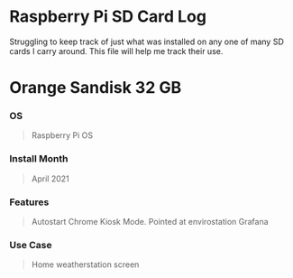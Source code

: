 # Raspberry Pi SD Card Log

Struggling to keep track of just what was installed on any one of many SD cards I carry around.
This file will help me track their use.




# Orange Sandisk 32 GB
### OS

> Raspberry Pi OS

### Install Month

> April 2021

### Features

> Autostart Chrome Kiosk Mode. Pointed at envirostation Grafana

### Use Case

> Home weatherstation screen




    
